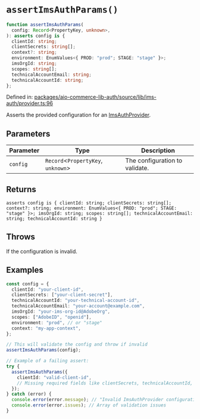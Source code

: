 # `assertImsAuthParams()`

```ts
function assertImsAuthParams(
  config: Record<PropertyKey, unknown>,
): asserts config is {
  clientId: string;
  clientSecrets: string[];
  context?: string;
  environment: EnumValues<{ PROD: "prod"; STAGE: "stage" }>;
  imsOrgId: string;
  scopes: string[];
  technicalAccountEmail: string;
  technicalAccountId: string;
};
```

Defined in: [packages/aio-commerce-lib-auth/source/lib/ims-auth/provider.ts:96](https://github.com/adobe/aio-commerce-sdk/blob/5f2ef64f385c66b958f7880534fd6c1b1e618fc0/packages/aio-commerce-lib-auth/source/lib/ims-auth/provider.ts#L96)

Asserts the provided configuration for an [ImsAuthProvider](../type-aliases/ImsAuthProvider.md).

## Parameters

| Parameter | Type                                 | Description                    |
| --------- | ------------------------------------ | ------------------------------ |
| `config`  | `Record`\<`PropertyKey`, `unknown`\> | The configuration to validate. |

## Returns

`asserts config is { clientId: string; clientSecrets: string[]; context?: string; environment: EnumValues<{ PROD: "prod"; STAGE: "stage" }>; imsOrgId: string; scopes: string[]; technicalAccountEmail: string; technicalAccountId: string }`

## Throws

If the configuration is invalid.

## Examples

```typescript
const config = {
  clientId: "your-client-id",
  clientSecrets: ["your-client-secret"],
  technicalAccountId: "your-technical-account-id",
  technicalAccountEmail: "your-account@example.com",
  imsOrgId: "your-ims-org-id@AdobeOrg",
  scopes: ["AdobeID", "openid"],
  environment: "prod", // or "stage"
  context: "my-app-context",
};

// This will validate the config and throw if invalid
assertImsAuthParams(config);
```

```typescript
// Example of a failing assert:
try {
  assertImsAuthParams({
    clientId: "valid-client-id",
    // Missing required fields like clientSecrets, technicalAccountId, etc.
  });
} catch (error) {
  console.error(error.message); // "Invalid ImsAuthProvider configuration"
  console.error(error.issues); // Array of validation issues
}
```
